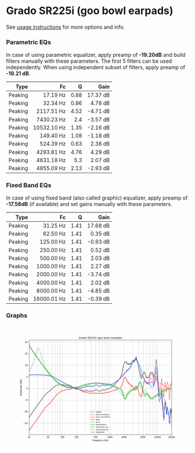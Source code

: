 # Grado SR225i (goo bowl earpads)
See [usage instructions](https://github.com/jaakkopasanen/AutoEq#usage) for more options and info.

### Parametric EQs
In case of using parametric equalizer, apply preamp of **-19.20dB** and build filters manually
with these parameters. The first 5 filters can be used independently.
When using independent subset of filters, apply preamp of **-19.21 dB**.

| Type    | Fc          |    Q | Gain     |
|--------:|------------:|-----:|---------:|
| Peaking | 17.19 Hz    | 0.88 | 17.37 dB |
| Peaking | 32.34 Hz    | 0.86 | 4.78 dB  |
| Peaking | 2117.51 Hz  | 4.52 | -4.71 dB |
| Peaking | 7430.23 Hz  | 2.4  | -3.57 dB |
| Peaking | 10532.10 Hz | 1.35 | -2.16 dB |
| Peaking | 149.40 Hz   | 1.08 | -1.18 dB |
| Peaking | 524.39 Hz   | 0.63 | 2.38 dB  |
| Peaking | 4293.81 Hz  | 4.76 | 4.29 dB  |
| Peaking | 4631.18 Hz  | 5.3  | 2.07 dB  |
| Peaking | 4855.09 Hz  | 2.13 | -2.93 dB |

### Fixed Band EQs
In case of using fixed band (also called graphic) equalizer, apply preamp of **-17.58dB**
(if available) and set gains manually with these parameters.

| Type    | Fc          |    Q | Gain     |
|--------:|------------:|-----:|---------:|
| Peaking | 31.25 Hz    | 1.41 | 17.68 dB |
| Peaking | 62.50 Hz    | 1.41 | 0.35 dB  |
| Peaking | 125.00 Hz   | 1.41 | -0.93 dB |
| Peaking | 250.00 Hz   | 1.41 | 0.52 dB  |
| Peaking | 500.00 Hz   | 1.41 | 2.03 dB  |
| Peaking | 1000.00 Hz  | 1.41 | 2.27 dB  |
| Peaking | 2000.00 Hz  | 1.41 | -3.74 dB |
| Peaking | 4000.00 Hz  | 1.41 | 2.02 dB  |
| Peaking | 8000.00 Hz  | 1.41 | -4.85 dB |
| Peaking | 16000.01 Hz | 1.41 | -0.39 dB |

### Graphs
![](./Grado%20SR225i%20(goo%20bowl%20earpads).png)